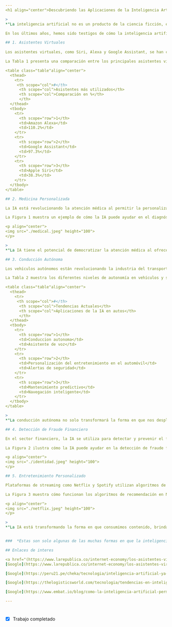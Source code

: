 ```yaml
---
<h1 align="center">Descubriendo las Aplicaciones de la Inteligencia Artificial en la Vida Cotidiana</h1>

>
*"La inteligencia artificial no es un producto de la ciencia ficción, es una realidad que está transformando nuestras vidas"- Fei-Fei Li.* 

En los últimos años, hemos sido testigos de cómo la inteligencia artificial (IA) ha dejado una huella significativa en nuestra vida diaria. Desde asistentes virtuales hasta vehículos autónomos, la IA está en todas partes, cambiando la forma en que interactuamos con el mundo que nos rodea. En este artículo, exploraremos algunas de las aplicaciones más impactantes de la IA, acompañadas de imágenes, citas inspiradoras y tablas informativas.

## 1. Asistentes Virtuales 
 
Los asistentes virtuales, como Siri, Alexa y Google Assistant, se han convertido en compañeros digitales omnipresentes en nuestros dispositivos inteligentes y hogares. Estos sistemas utilizan técnicas de procesamiento del lenguaje natural y aprendizaje automático para proporcionar respuestas rápidas y precisas a nuestras consultas.

La Tabla 1 presenta una comparación entre los principales asistentes virtuales del mercado.

<table class="table"align="center"> 
  <thead>
    <tr>
     <th scope="col">#</th>
      <th scope="col">Asistentes más utilizados</th>
      <th scope="col">Comparación en %</th>
      </th>
  </thead>
  <tbody>
    <tr>
      <th scope="row">1</th>
      <td>Amazon Alexa</td>
      <td>110.2%</td>   
    </tr>
    <tr>
      <th scope="row">2</th>
      <td>Google Assistant</td>
      <td>97.3%</td>
    </tr>
    <tr>
      <th scope="row">3</th>
      <td>Apple Siri</td>
      <td>38.3%</td>
    </tr>
  </tbody>
</table>

## 2. Medicina Personalizada 

La IA está revolucionando la atención médica al permitir la personalización de tratamientos según las características individuales de cada paciente. Los algoritmos de IA pueden analizar grandes conjuntos de datos clínicos y genéticos para identificar patrones y predecir la eficacia de diferentes tratamientos.

La Figura 1 muestra un ejemplo de cómo la IA puede ayudar en el diagnóstico médico.

<p align="center">
<img src="./medical.jpeg" height="100">
</p> 

>
*"La IA tiene el potencial de democratizar la atención médica al ofrecer tratamientos personalizados y precisos a cada individuo"*- Andrew Ng

## 3. Conducción Autónoma 

Los vehículos autónomos están revolucionando la industria del transporte al utilizar sensores y algoritmos de IA para percibir su entorno y tomar decisiones en tiempo real. 

La Tabla 2 muestra los diferentes niveles de autonomía en vehículos y sus capacidades asociadas.

<table class="table"align="center"> 
  <thead>
    <tr>
     <th scope="col">#</th>
      <th scope="col">Tendencias Actuales</th>
      <th scope="col">Aplicaciones de la IA en autos</th>
      </th>
  </thead>
  <tbody>
    <tr>
      <th scope="row">1</th>
      <td>Conduccion autonoma</td>
      <td>Asistente de voz</td>   
    </tr>
    <tr>
      <th scope="row">2</th>
      <td>Personalización del entretenimiento en el automóvil</td>
      <td>Alertas de seguridad</td>
    </tr>
    <tr>
      <th scope="row">3</th>
      <td>Mantenimiento predictivo</td>
      <td>Navegación inteligente</td>
    </tr>
  </tbody>
</table>

>
*"La conducción autónoma no solo transformará la forma en que nos desplazamos, sino también la sociedad en su conjunto"* - Elon Musk

## 4. Detección de Fraude Financiero

En el sector financiero, la IA se utiliza para detectar y prevenir el fraude de manera más efectiva que nunca. Los algoritmos pueden analizar patrones de transacciones financieras y comportamientos sospechosos para identificar posibles fraudes.

La Figura 2 ilustra cómo la IA puede ayudar en la detección de fraude financiero.

<p align="center">
<img src="./identidad.jpeg" height="100">
</p> 

## 5. Entretenimiento Personalizado

Plataformas de streaming como Netflix y Spotify utilizan algoritmos de IA para recomendar contenido personalizado a cada usuario. Estos sistemas analizan el historial de visualización o escucha de un usuario y ofrecen recomendaciones basadas en sus preferencias individuales. 

La Figura 3 muestra cómo funcionan los algoritmos de recomendación en Netflix.

<p align="center">
<img src="./netflix.jpeg" height="100">
</p> 

>
*"La IA está transformando la forma en que consumimos contenido, brindando experiencias más personalizadas y relevantes"* - Reed Hastings


###  *Estas son solo algunas de las muchas formas en que la inteligencia artificial está moldeando nuestro mundo. A medida que continuamos explorando las posibilidades de la IA, podemos esperar aún más innovaciones que cambiarán nuestra forma de vivir y trabajar.*

## Enlaces de interes 

<a href="(https://www.larepublica.co/internet-economy/los-asistentes-virtuales-que-usan-inteligencia-artificial-disponibles-en-el-mercado-3694472)" target="_blank">-Asistentes Virtuales</a>
[Google](https://www.larepublica.co/internet-economy/los-asistentes-virtuales-que-usan-inteligencia-artificial-disponibles-en-el-mercado-3694472)

[Google](https://peru21.pe/cheka/tecnologia/inteligencia-artificial-ya-supera-a-medicos-en-el-diagnostico-de-cancer-cancer-salud-ia-diagnostico-noticia/)

[Google](https://thelogisticsworld.com/tecnologia/tendencias-en-inteligencia-artificial-para-el-sector-automotriz/)

[Google](https://www.embat.io/blog/como-la-inteligencia-artificial-permite-evitar-fraudes-financieros#:~:text=La%20IA%20desempe%C3%B1a%20un%20papel,tomar%20decisiones%20en%20tiempo%20real.)

---
```

#
- [x] Trabajo completado







